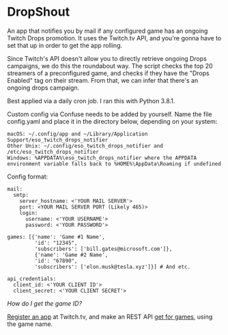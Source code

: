 # DropShout
An app that notifies you by mail if any configured game has an ongoing Twitch Drops promotion. It uses the Twitch.tv API, and you're gonna have to set that up in order to get the app rolling.

Since Twitch's API doesn't allow you to directly retrieve ongoing Drops campaigns, we do this the roundabout way. 
The script checks the top 20 streamers of a preconfigured game, and checks if they have the "Drops Enabled" tag on their stream. From that, we can infer that there's an ongoing drops campaign.

Best applied via a daily cron job. I ran this with Python 3.8.1.

Custom config via Confuse needs to be added by yourself. Name the file config.yaml and place it in the directory below, depending on your system:

```
macOS: ~/.config/app and ~/Library/Application Support/eso_twitch_drops_notifier
Other Unix: ~/.config/eso_twitch_drops_notifier and /etc/eso_twitch_drops_notifier
Windows: %APPDATA%\eso_twitch_drops_notifier where the APPDATA environment variable falls back to %HOME%\AppData\Roaming if undefined
```

Config format:

```
mail:
  smtp:
    server_hostname: <'YOUR MAIL SERVER'>
    port: <YOUR MAIL SERVER PORT (Likely 465)>
    login:
      username: <'YOUR USERNAME'>
      password: <'YOUR PASSWORD'>

games: [{'name': 'Game #1 Name',
         'id': "12345",
         'subscribers': ['bill.gates@microsoft.com']},
         {'name': 'Game #2 Name',
         'id': "67890",
         'subscribers': ['elon.musk@tesla.xyz']}] # And etc.

api_credentials:
  client_id: <'YOUR CLIENT ID'>
  client_secret: <'YOUR CLIENT SECRET'>
```

*How do I get the game ID?*

[Register an app](https://dev.twitch.tv/docs/authentication#registration) at Twitch.tv, and make an REST API [get for games](https://dev.twitch.tv/docs/api/reference#get-games), using the game name.
